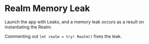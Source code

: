 # Realm Memory Leak

Launch the app with Leaks, and a memory leak occurs as a result on instantiating the Realm.

Commenting out ```let realm = try! Realm()``` fixes the leak.
